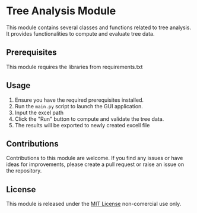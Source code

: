 # Tree Analysis Module

This module contains several classes and functions related to tree analysis. It provides functionalities to compute and evaluate tree data.

## Prerequisites

This module requires the libraries from requirements.txt

## Usage

1. Ensure you have the required prerequisites installed.
2. Run the `main.py` script to launch the GUI application.
3. Input the excel path
4. Click the "Run" button to compute and validate the tree data.
5. The results will be exported to newly created excell file

## Contributions

Contributions to this module are welcome. If you find any issues or have ideas for improvements, please create a pull request or raise an issue on the repository.

## License

This module is released under the [MIT License](LICENSE) non-comercial use only.